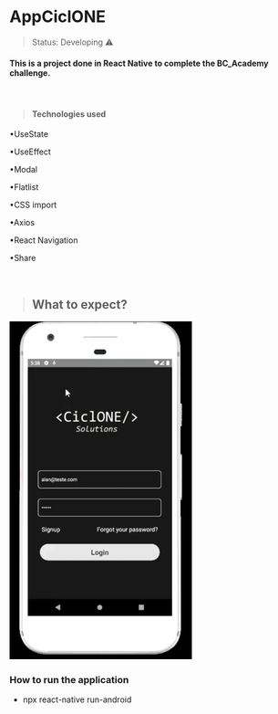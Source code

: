 <h1> AppCiclONE </h1>

> Status: Developing ⚠️


#### This is a project done in React Native to complete the BC_Academy challenge.
<br>

>#### Technologies used

•UseState

•UseEffect

•Modal

•Flatlist

•CSS import

•Axios

•React Navigation

•Share




<br>

> ## What to expect?


![gif](https://github.com/AllanLobato/AppCiclONE/blob/master/src/components/public/assets/CiclONEGIf.gif)


 ### How to run the application

+ npx react-native run-android





